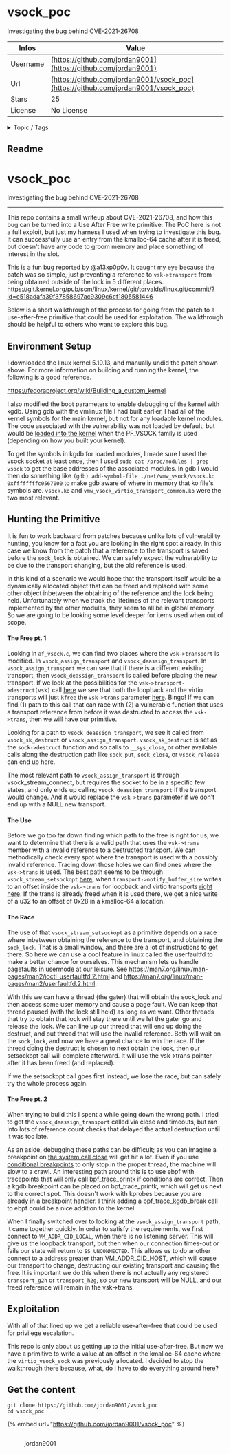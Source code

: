 # vsock_poc

Investigating the bug behind CVE-2021-26708

| Infos    | Value                                                              |
| -------- | -------------------------------------------------------------------|
| Username | [https://github.com/jordan9001](https://github.com/jordan9001) |
| Url      | [https://github.com/jordan9001/vsock_poc](https://github.com/jordan9001/vsock_poc)                                               |
| Stars    | 25                                                          |
| License  | No License                                                        |

<details>

<summary>Topic / Tags</summary>



</details>

## Readme

# vsock_poc
Investigating the bug behind CVE-2021-26708

----

This repo contains a small writeup about CVE-2021-26708, and how this bug can be turned into a Use After Free write primitive. The PoC here is not a full exploit, but just my harness I used when trying to investigate this bug. It can successfully use an entry from the kmalloc-64 cache after it is freed, but doesn't have any code to groom memory and place something of interest in the slot. 

This is a fun bug reported by [@a13xp0p0v](https://twitter.com/a13xp0p0v). It caught my eye because the patch was so simple, just preventing a reference to `vsk->transport` from being obtained outside of the lock in 5 different places.
https://git.kernel.org/pub/scm/linux/kernel/git/torvalds/linux.git/commit/?id=c518adafa39f37858697ac9309c6cf1805581446

Below is a short walkthrough of the process for going from the patch to a use-after-free primitive that could be used for exploitation. The walkthrough should be helpful to others who want to explore this bug.

## Environment Setup
I downloaded the linux kernel 5.10.13, and manually undid the patch shown above. For more information on building and running the kernel, the following is a good reference.

https://fedoraproject.org/wiki/Building_a_custom_kernel

I also modified the boot parameters to enable debugging of the kernel with kgdb. Using gdb with the vmlinux file I had built earlier, I had all of the kernel symbols for the main kernel, but not for any loadable kernel modules. The code associated with the vulnerability was not loaded by default, but would be [loaded into the kernel](https://elixir.bootlin.com/linux/v5.10.13/source/net/socket.c#L1408) when the PF_VSOCK family is used (depending on how you built your kernel).

To get the symbols in kgdb for loaded modules, I made sure I used the vsock socket at least once, then I used `sudo cat /proc/modules | grep vsock` to get the base addresses of the associated modules. In gdb I would then do something like `(gdb) add-symbol-file ./net/vmw_vsock/vsock.ko 0xffffffffc0567000` to make gdb aware of where in memory that ko file's symbols are. `vsock.ko` and `vmw_vsock_virtio_transport_common.ko` were the two most relevant.

## Hunting the Primitive
It is fun to work backward from patches because unlike lots of vulnerability hunting, you know for a fact you are looking in the right spot already. In this case we know from the patch that a reference to the transport is saved before the `sock_lock` is obtained. We can safely expect the vulnerability to be due to the transport changing, but the old reference is used.

In this kind of a scenario we would hope that the transport itself would be a dynamically allocated object that can be freed and replaced with some other object inbetween the obtaining of the reference and the lock being held. Unfortunately when we track the lifetimes of the relevant transports implemented by the other modules, they seem to all be in global memory. So we are going to be looking some level deeper for items used when out of scope.

#### The Free pt. 1
Looking in `af_vsock.c`, we can find two places where the `vsk->transport` is modified. In `vsock_assign_transport` and `vsock_deassign_transport`. In `vsock_assign_transport` we can see that if there is a different existing transport, then `vsock_deassign_transport` is called before placing the new transport. 
If we look at the possibilities for the `vsk->transport->destruct(vsk)` call [here](https://elixir.bootlin.com/linux/v5.10.13/source/net/vmw_vsock/af_vsock.c#L411) we see that both the loopback and the virtio transports will just `kfree` the `vsk->trans` parameter [here](https://elixir.bootlin.com/linux/v5.10.13/source/net/vmw_vsock/virtio_transport_common.c#L682). Bingo! If we can find (1) path to this call that can race with (2) a vulnerable function that uses a transport reference from before it was destructed to access the `vsk->trans`, then we will have our primitive.

Looking for a path to `vsock_deassign_transport`, we see it called from `vsock_sk_destruct` or `vsock_assign_transport`. `vsock_sk_destruct` is set as the `sock->destruct` function and so calls to `__sys_close`, or other available calls along the destruction path like `sock_put`, `sock_close`, or `vsock_release` can end up here.

The most relevant path to `vsock_assign_transport` is through vsock_stream_connect, but requires the socket to be in a specific few states, and only ends up calling `vsock_deassign_transport` if the transport would change. And it would replace the `vsk->trans` parameter if we don't end up with a NULL new transport.

#### The Use
Before we go too far down finding which path to the free is right for us, we want to determine that there is a valid path that uses the `vsk->trans` member with a invalid reference to a destructed transport. We can methodically check every spot where the transport is used with a possibly invalid reference. Tracing down those holes we can find ones where the `vsk->trans` is used. The best path seems to be through `vsock_stream_setsockopt` [here](https://elixir.bootlin.com/linux/v5.10.13/source/net/vmw_vsock/af_vsock.c#L1521), when `transport->notify_buffer_size` writes to an offset inside the `vsk->trans` for loopback and virtio transports [right here](https://elixir.bootlin.com/linux/v5.10.13/source/net/vmw_vsock/virtio_transport_common.c#L497). If the trans is already freed when it is used there, we get a nice write of a u32 to an offset of 0x28 in a kmalloc-64 allocation.

#### The Race
The use of that `vsock_stream_setsockopt` as a primitive depends on a race where inbetween obtaining the reference to the transport, and obtaining the `sock_lock`. That is a small window, and there are a lot of instructions to get there. So here we can use a cool feature in linux called the userfaultfd to make a better chance for ourselves. This mechanism lets us handle pagefaults in usermode at our leisure.
See https://man7.org/linux/man-pages/man2/ioctl_userfaultfd.2.html and https://man7.org/linux/man-pages/man2/userfaultfd.2.html.

With this we can have a thread (the gater) that will obtain the sock_lock and then access some user memory and cause a page fault. We can keep that thread paused (with the lock still held) as long as we want. Other threads that try to obtain that lock will stay there until we let the gater go and release the lock. We can line up our thread that will end up doing the destruct, and out thread that will use the invalid reference. Both will wait on the `sock_lock`, and now we have a great chance to win the race. If the thread doing the destruct is chosen to next obtain the lock, then our setsockopt call will complete afterward. It will use the vsk->trans pointer after it has been freed (and replaced).

If we the setsockopt call goes first instead, we lose the race, but can safely try the whole process again.

#### The Free pt. 2
When trying to build this I spent a while going down the wrong path. I tried to get the `vsock_deassign_transport` called via close and timeouts, but ran into lots of reference count checks that delayed the actual destruction until it was too late.

As an aside, debugging these paths can be difficult; as you can imagine a breakpoint on [the system call close](https://elixir.bootlin.com/linux/v5.10.13/source/fs/open.c#L1297) will get hit a lot. Even if you use [conditional breakpoints](https://sourceware.org/gdb/onlinedocs/gdb/Conditions.html#Conditions) to only stop in the proper thread, the machine will slow to a crawl. An interesting path around this is to use ebpf with tracepoints that will only call [bpf_trace_printk](https://elixir.bootlin.com/linux/v5.10.13/source/kernel/trace/bpf_trace.c#L428) if conditions are correct. Then a kgdb breakpoint can be placed on bpf_trace_printk, which will get us next to the correct spot. This doesn't work with kprobes because you are already in a breakpoint handler. I think adding a bpf_trace_kgdb_break call to ebpf could be a nice addition to the kernel.

When I finally switched over to looking at the `vsock_assign_transport` path, it came together quickly. In order to satisfy the requirements, we first connect to `VM_ADDR_CID_LOCAL`, when there is no listening server. This will give us the loopback transport, but then when our connection times-out or fails our state will return to `SS_UNCONNECTED`. This allows us to do another connect to a address greater than VM_ADDR_CID_HOST, which will cause our transport to change, destructing our existing transport and causing the free. It is important we do this when there is not actually any registered `transport_g2h` or `transport_h2g`, so our new transport will be NULL, and our freed reference will remain in the vsk->trans.

## Exploitation
With all of that lined up we get a reliable use-after-free that could be used for privilege escalation.

This repo is only about us getting up to the initial use-after-free. But now we have a primitive to write a value at an offset in the kmalloc-64 cache where the `virtio_vsock_sock` was previously allocated. I decided to stop the walkthrough there because, what, do I have to do everything around here?






## Get the content

```
git clone https://github.com/jordan9001/vsock_poc
cd vsock_poc
```

{% embed url="https://github.com/jordan9001/vsock_poc" %}

<figure><img src="https://avatars.githubusercontent.com/u/10539462?v=4" alt=""><figcaption><p>jordan9001</p></figcaption></figure>
